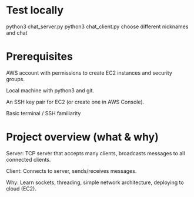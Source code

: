 # Test locally 

python3 chat_server.py
python3 chat_client.py
choose different nicknames and chat

# Prerequisites

AWS account with permissions to create EC2 instances and security groups.

Local machine with python3 and git.

An SSH key pair for EC2 (or create one in AWS Console).

Basic terminal / SSH familiarity

# Project overview (what & why)

Server: TCP server that accepts many clients, broadcasts messages to all connected clients.

Client: Connects to server, sends/receives messages.

Why: Learn sockets, threading, simple network architecture, deploying to cloud (EC2).
